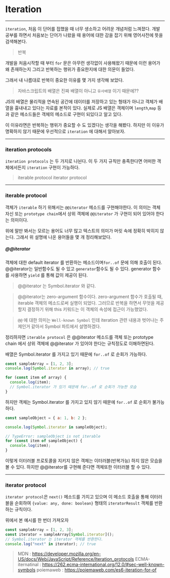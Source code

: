 # Iteration

---

`iteration`, 처음 이 단어를 접했을 때 너무 생소하고 어려운 개념처럼 느껴졌다. 개발 공부를 하면서 처음보는 단어가 나왔을 때 용어에 대한 감을 잡기 위해 영어사전에 뜻을 검색해본다.

> 반복

개발을 처음시작할 때 부터 `for` 문은 아무런 생각없이 사용해왔기 때문에 이런 용어가 왜 존재하는지 그리고 반복하는 행위가 중요한지에 대한 의문이 들었다.

그래서 내 나름대로 반복이 중요한 이유를 몇 가지 생각해 보았다.

> 자바스크립트의 배열은 진짜 배열이 아니고 `유사배열` 이기 때문에??

JS의 배열은 물리적을 연속된 공간에 데이터를 저장하고 있는 형태가 아니고 객체가 배열을 흉내내고 있다는 자료를 본적이 있다. 실제로 JS 배열은 객체이며 `length`,`map` 등 과 같은 메소드들은 객체의 메소드로 구현이 되있다고 알고 있다.

이 이유라면은 반복하는 행위가 중요할 수 도 있겠다는 생각을 해봤다. 하지만 이 이유가 명확하지 않기 때문에 우선적으로 `iteration` 에 대해서 알아보자.

---

### iteration protocols

`iteration protocols` 는 두 가지로 나뉜다. 이 두 가지 규칙만 충족한다면 어떠한 객체에서든지 `iteration` 구현이 가능하다.

> iterable protocol
> iterator protocol

---

### iterable protocol

객체가 `iterable` 하기 위해서는 `@@iterator` 메소드를 구현해야한다. 이 의미는 객체 자신 또는 `prototype chain`에서 상위 객체에 `@@iterator` 가 구현이 되어 있어야 한다는 의미이다.

위에 말만 봐서는 모르는 용어도 너무 많고 텍스트의 의미가 머릿 속에 정확히 박히지 않는다. 그래서 위 설명에 나온 용어들을 몇 개 정리해보았다.

##### @@iterator

객체에 대한 default iterator 를 반환하는 메소드이며`for..of` 문에 의해 호출이 된다. @@iterator는 일반함수도 될 수 있고 `generator`함수도 될 수 있다. generator 함수를 사용하면 `yield` 를 통해 값이 제공이 된다.

> @@iterator 는 Symbol.iterator 와 같다.

> @@iterator는 zero-argument 함수이다. zero-argument 함수가 호출될 때, iterable 객체의 메소드로써 실행이 되었다. 그러므로 반복을 하면서 무엇을 제공할지 결정하기 위해 this 키워드는 이 객체의 속성에 접근이 가능했었다.

> `@@` 에 대한 의미는 `Well-known Symbol` 인데 iteration 관련 내용과 벗어나는 주제인거 같아서 Symbol 파트에서 설명하겠다.

정리하자면 `iterable protocol` 은 @@iterator 메소드를 객체 또는 prototype chain 에서 상위 객체에 @@iterator 가 있어야 한다는 규칙정도로 이해하면된다.

배열은 Symbol.iterator 를 가지고 있기 때문에 `for..of` 로 순회가 가능하다.

```js
const sampleArray = [1, 2, 3];
console.log(Symbol.iterator in array); // true

for (const item of array) {
  console.log(item);
  // Symbol.iterator 가 있기 때문에 for..of 로 순회가 가능한 모습
}
```

하지만 객체는 Symbol.iterator 를 가지고 있지 않기 때문에 `for..of` 로 순회가 불가능하다.

```js
const sampleObject = { a: 1, b: 2 };

console.log(Symbol.iterator in sampleObject);

// TypeError: sampleObject is not iterable
for (const item of sampleObject) {
  console.log(item);
}
```

이렇게 이터러블 프로토콜을 지키지 않은 객체는 이터러블(반복가능) 하지 않은 모습을 볼 수 있다. 하지만 @@iterator를 구현해 준다면 객체또한 이터러블 할 수 있다.

---

### iterator protocol

`iterator protocol`은 `next()` 메소드를 가지고 있으며 이 메소드 호출을 통해 이터러블을 순회하여 `{value: any, done: boolean}` 형태의 `iteratorResult` 객체를 반환하는 규칙이다.

위에서 본 예시를 한 번더 가져오자

```js
const sampleArray = [1, 2, 3];
const iterator = sampleArray[Symbol.iterator]();
// Symbol.iterator 는 iterator 객체를 반환한다.
console.log("next" in iterator); // true
```

> MDN : https://developer.mozilla.org/en-US/docs/Web/JavaScript/Reference/Iteration_protocols
> ECMA-iternatinal : https://262.ecma-international.org/12.0/#sec-well-known-symbols
> poiemaweb : https://poiemaweb.com/es6-iteration-for-of

